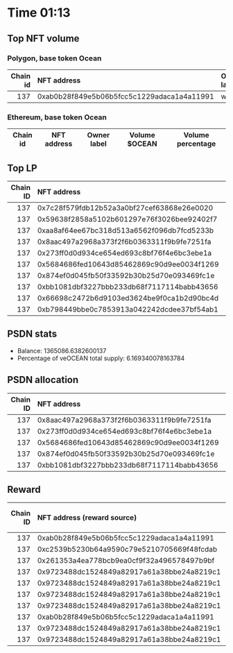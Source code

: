 # Time 01:13
## Top NFT volume
### Polygon, base token Ocean
|   Chain id | NFT address                                | Owner label   |   Volume $mOCEAN |   Volume percentage |
|-----------:|:-------------------------------------------|:--------------|-----------------:|--------------------:|
|        137 | 0xab0b28f849e5b06b5fcc5c1229adaca1a4a11991 | wallet_4      |               75 |                 100 |

### Ethereum, base token Ocean
| Chain id   | NFT address   | Owner label   | Volume $OCEAN   | Volume percentage   |
|------------|---------------|---------------|-----------------|---------------------|

## Top LP
|   Chain ID | NFT address                                | LP address   |   Allocation (veOCEAN) |   Percent of its balance | LP label   |
|-----------:|:-------------------------------------------|:-------------|-----------------------:|-------------------------:|:-----------|
|        137 | 0x7c28f579fdb12b52a3a0bf27cef63868e26e0020 | 0xf0a88025   |                 250613 |                0.4126    | wallet_1   |
|        137 | 0x59638f2858a5102b601297e76f3026bee92402f7 | 0xf0a88025   |                 178393 |                0.2937    | wallet_1   |
|        137 | 0xaa8af64ee67bc318d513a6562f096db7fcd5233b | 0xf0a88025   |                 178393 |                0.2937    | wallet_1   |
|        137 | 0x8aac497a2968a373f2f6b0363311f9b9fe7251fa | 0x8475b523   |                 155189 |                0.113684  | psdn       |
|        137 | 0x273ff0d0d934ce654ed693c8bf76f4e6bc3ebe1a | 0x8475b523   |                 108402 |                0.07941   | psdn       |
|        137 | 0x5684686fed10643d85462869c90d9ee0034f1269 | 0x8475b523   |                 108182 |                0.0792495 | psdn       |
|        137 | 0x874ef0d045fb50f33592b30b25d70e093469fc1e | 0x8475b523   |                 108070 |                0.0791675 | psdn       |
|        137 | 0xbb1081dbf3227bbb233db68f7117114babb43656 | 0x8475b523   |                 108050 |                0.0791525 | psdn       |
|        137 | 0x66698c2472b6d9103ed3624be9f0ca1b2d90bc4d | 0x8475b523   |                 107984 |                0.079104  | psdn       |
|        137 | 0xb798449bbe0c7853913a042242dcdee37bf54ab1 | 0x8475b523   |                 107938 |                0.0790705 | psdn       |

## PSDN stats
- Balance: 1365086.6382600137
- Percentage of veOCEAN total supply: 6.169340078163784
## PSDN allocation
|   Chain ID | NFT address                                |   Allocation (veOCEAN) |   Percent of its balance |
|-----------:|:-------------------------------------------|-----------------------:|-------------------------:|
|        137 | 0x8aac497a2968a373f2f6b0363311f9b9fe7251fa |                 155189 |                0.113684  |
|        137 | 0x273ff0d0d934ce654ed693c8bf76f4e6bc3ebe1a |                 108402 |                0.07941   |
|        137 | 0x5684686fed10643d85462869c90d9ee0034f1269 |                 108182 |                0.0792495 |
|        137 | 0x874ef0d045fb50f33592b30b25d70e093469fc1e |                 108070 |                0.0791675 |
|        137 | 0xbb1081dbf3227bbb233db68f7117114babb43656 |                 108050 |                0.0791525 |

## Reward
|   Chain ID | NFT address (reward source)                | LP address   |   Reward amount (OCEAN) |   LP label |
|-----------:|:-------------------------------------------|:-------------|------------------------:|-----------:|
|        137 | 0xab0b28f849e5b06b5fcc5c1229adaca1a4a11991 | 0x5b520e99   |             6.19588     |        nan |
|        137 | 0xc2539b5230b64a9590c79e5210705669f48fcdab | 0x2017ade0   |             0.179495    |        nan |
|        137 | 0x261353a4ea778bcb9ea0cf9f32a496578497b9bf | 0x2017ade0   |             0.0276887   |        nan |
|        137 | 0x9723488dc1524849a82917a61a38bbe24a8219c1 | 0xfefe7420   |             0.00410486  |        nan |
|        137 | 0x9723488dc1524849a82917a61a38bbe24a8219c1 | 0xc07c6c07   |             0.00368027  |        nan |
|        137 | 0x9723488dc1524849a82917a61a38bbe24a8219c1 | 0x5cdc664b   |             0.00236984  |        nan |
|        137 | 0x9723488dc1524849a82917a61a38bbe24a8219c1 | 0x471bdd13   |             0.00119139  |        nan |
|        137 | 0xab0b28f849e5b06b5fcc5c1229adaca1a4a11991 | 0x3fd78467   |             0.000941975 |        nan |
|        137 | 0x9723488dc1524849a82917a61a38bbe24a8219c1 | 0x034e1f7a   |             0.000585933 |        nan |
|        137 | 0x9723488dc1524849a82917a61a38bbe24a8219c1 | 0x73f71c90   |             0.000379362 |        nan |
